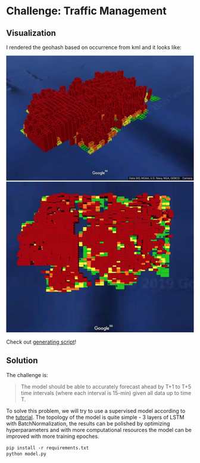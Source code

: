 # Challenge: Traffic Management

## Visualization

I rendered the geohash based on occurrence from kml and it looks like:

![3D](images/map1.jpg)
![2D](images/map2.jpg)

Check out [generating script](generate_kml.py)!

## Solution

The challenge is:

> The model should be able to accurately forecast ahead by T+1 to T+5 time intervals (where each interval is 15-min) given all data up to time T.

To solve this problem, we will try to use a supervised model according to the [tutorial](https://www.kaggle.com/mahadir/grab-traffic-demand-forecasting). The topology of the model is quite simple - 3 layers of LSTM with BatchNormalization, the results can be polished by optimizing hyperparameters and with more computational resources the model can be improved with more training epoches.

```
pip install -r requirements.txt
python model.py
``` 
